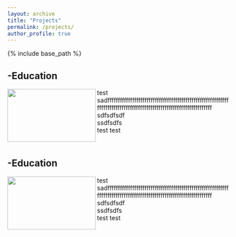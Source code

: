 ```yaml
---
layout: archive
title: "Projects"
permalink: /projects/
author_profile: true
---
```


{% include base_path %}

-Education
---
<img align="left" width="200" height="120" src="/images/500x300.png">

test sadfffffffffffffffffffffffffffffffffffffffffffffffffffffffffffffffffffffffffffffffffffffffffffffffffffffffffffffffffff\
sdfsdfsdf\
ssdfsdfs\
test
test

\
-Education
---
<img align="left" width="200" height="120" src="/images/500x300.png">

test sadfffffffffffffffffffffffffffffffffffffffffffffffffffffffffffffffffffffffffffffffffffffffffffffffffffffffffffffffffff\
sdfsdfsdf\
ssdfsdfs\
test
test


